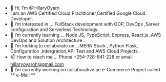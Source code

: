 - 👋 Hi, I’m @HillaryOyaro
- I am an AWS Certified Cloud Practitioner,Certified Google Cloud Developer.
- 👀 I’m interested in ... FullStack development with OOP, DevOps ,Server configuration and Serverless Technology.
- 🌱 I’m currently learning ... Node JS, TypeScript, Express, React.js ,AWS DevOps and Solution Architecture .
- 💞 I’m looking to collaborate on ...MERN Stack , Python Flask, Configuration ,Intergration,API Test and AWS Cloud Projects.
- 📫 How to reach me ... Phone +254-728-841-228  or email hillaryoyaroh@gmail.com
- 🔭 I’m currently working on collaborative an e-Commerce Project called ** e-Mali **

<!--
**hillaryoyaro/HillaryOyaro** is a ✨ _special_ ✨ repository because its `README.md` (this file) appears on your GitHub profile.

-->
